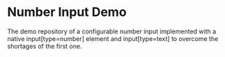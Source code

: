 # Number Input Demo

The demo repository of a configurable number input implemented with a native input[type=number] element and input[type=text] to overcome the shortages of the first one.
